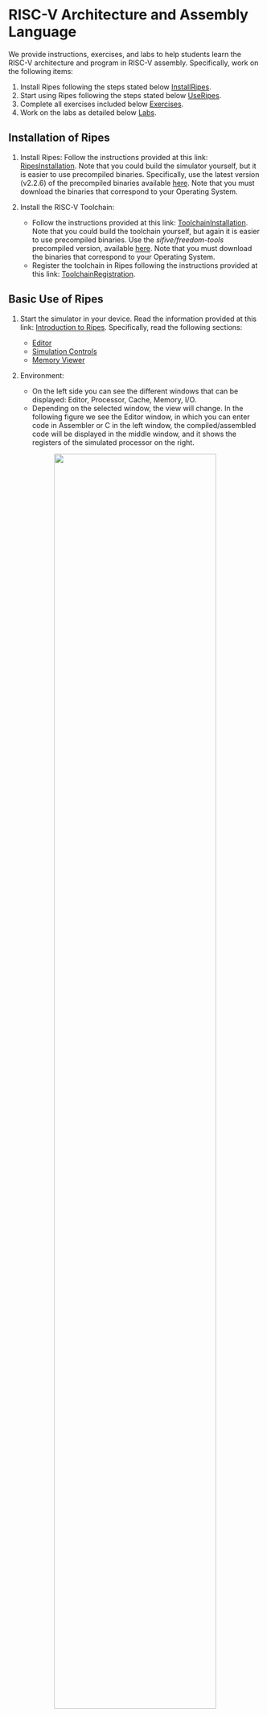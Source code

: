 # RISC-V Architecture and Assembly Language
We provide instructions, exercises, and labs to help students learn the RISC-V architecture and program in RISC-V assembly. Specifically, work on the following items:
1. Install Ripes following the steps stated below [InstallRipes](https://github.com/artecs-group/RVfpga-sim-addons/blob/main/Computer_Fundamentals/RiscvArchitectureAssembly/README.md#installation-of-ripes).
2. Start using Ripes following the steps stated below [UseRipes](https://github.com/artecs-group/RVfpga-sim-addons/blob/main/Computer_Fundamentals/RiscvArchitectureAssembly/README.md#basic-use-of-ripes).
3. Complete all exercises included below [Exercises](https://github.com/artecs-group/RVfpga-sim-addons/blob/main/Computer_Fundamentals/RiscvArchitectureAssembly/README.md#exercises-about-risc-v-architecture-and-assembly-in-ripes).
4. Work on the labs as detailed below [Labs](https://github.com/artecs-group/RVfpga-sim-addons/blob/main/Computer_Fundamentals/RiscvArchitectureAssembly/README.md#labs-about-risc-v-architecture-and-assembly-in-ripes).

## Installation of Ripes

1. Install Ripes: Follow the instructions provided at this link: [RipesInstallation](https://github.com/mortbopet/Ripes?tab=readme-ov-file#downloading--installation). Note that you could build the simulator yourself, but it is easier to use precompiled binaries. Specifically, use the latest version (v2.2.6) of the precompiled binaries available [here](https://github.com/mortbopet/Ripes/releases). Note that you must download the binaries that correspond to your Operating System.

2. Install the RISC-V Toolchain:
    - Follow the instructions provided at this link: [ToolchainInstallation](https://github.com/mortbopet/Ripes/blob/master/docs/c_programming.md#toolchain). Note that you could build the toolchain yourself, but again it is easier to use precompiled binaries. Use the *sifive/freedom-tools* precompiled version, available [here](https://github.com/sifive/freedom-tools/releases/tag/v2020.04.0-Toolchain.Only). Note that you must download the binaries that correspond to your Operating System.
    - Register the toolchain in Ripes following the instructions provided at this link: [ToolchainRegistration](https://github.com/mortbopet/Ripes/blob/master/docs/c_programming.md#toolchain-registration).


## Basic Use of Ripes

1. Start the simulator in your device. Read the information provided at this link: [Introduction to Ripes](https://github.com/mortbopet/Ripes/blob/master/docs/introduction.md). Specifically, read the following sections:
    - [Editor](https://github.com/mortbopet/Ripes/blob/master/docs/introduction.md#the-editor-tab)  
    - [Simulation Controls](https://github.com/mortbopet/Ripes/blob/master/docs/introduction.md#controlling-the-simulator)  
    - [Memory Viewer](https://github.com/mortbopet/Ripes/blob/master/docs/introduction.md#the-memory-tab)  

2. Environment:
    - On the left side you can see the different windows that can be displayed: Editor, Processor, Cache, Memory, I/O.
    - Depending on the selected window, the view will change. In the following figure we see the Editor window, in which you can enter code in Assembler or C in the left window, the compiled/assembled code will be displayed in the middle window, and it shows the registers of the simulated processor on the right.

<p align="center">
  <img src="../Images/EditorFigure.png" width=80% height=80%>
</p>

#### Configuration

3. Before simulating the program, select the Single Cycle processor, enable the M extension and disable the C extension:

<p align="center">
  <img src="../Images/SingleCycle.png" width=80% height=80%>
</p>

#### RISC-V Assembly Program

4. To simulate a RISC-V assembly program, we simply type or copy it into the window on the left. For example, in the following figure you can see the program provided next (you can copy the code into your simulator and test it). On the right you can see the disassembled version.

<p align="center">
  <img src="../Images/Ex1.png" width=80% height=80%>
</p>

```
  .global main
  
  .equ n ,10
  
  .data
  v: .word 12 ,1 , -2 ,15 , -8 ,4 , -31 ,8 ,8 ,25
  
  .text
  main:
    li s1 , n
    mv s2 , zero # s2 es i
    for:
      beq s2,s1,fin
      la t1 , v 		# t1= @base de v
      slli t3 ,s2 ,2 	# i*4
      add t2 ,t1 ,t3 	# t2= @efectiva de v[i]
      lw s3 ,0( t2)
      addi s3 ,s3 ,-1
      sw s3 ,0( t2)
      addi s2 ,s2 ,1 	# i=i+1
      j for
    fin:
    j fin
```

5. The top menu allows us to control the simulation. By hovering the mouse over each button we are informed about its functionality.

<p align="center">
  <img src="../Images/Menu.png" width=40% height=40%>
</p>

6. We can execute the code step by step:
    - The “minor” and “major” arrows in the top menu allow us to go forward or backward instruction by instruction.
    - The current instruction is shown highlighted in red.

<p align="center">
  <img src="../Images/Execution.png" width=40% height=40%>
</p>

7. Disassembled/binary code window and registers window:
    - The registers will be updated as we progress through the program.
    - When a register is updated, it will be highlighted in yellow.
    - The middle window shows the disassembled code. Note that, unlike the source, it only includes instructions (not pseudo-instructions).

<p align="center">
  <img src="../Images/Registers.png" width=90% height=90%>
</p>

8. The Memory window allows us to visualize the different memory sections. The figure shows the .text section, which includes the text of the code. At the bottom you must select, from the “Go to section” menu, the .text section. You can check that the hexadecimal code corresponds to the program instructions in the Editor.

<p align="center">
  <img src="../Images/Memory.png" width=90% height=90%>
</p>

9. At the bottom, in the “Go to section” menu, we can switch to the .data section. You can check that the data correspond to the vector components in the Editor.

<p align="center">
  <img src="../Images/DataSection.png" width=90% height=90%>
</p>

#### C Program

10. To simulate a C program, write or copy it into the left window, marking "Input Type" as C language. For example, the next C program can be seen in the following figure (you can test it in your simulator):

<p align="center">
  <img src="../Images/Editor.png" width=90% height=90%>
</p>

```
int main(void)
{
   int i,result,num=7;

   if (num > 1){
      result = num;
      for (i=num-1;i>1;i--)
      result = result*i;
   }
   else
      result=1;

   printf("Factorial = %d",result);

   while(1);
}
```

11. On the top menu, set the appropriate compiler arguments in ```Edit-Settings```:
    - Compiler arguments: ```-O1``` (you can select other options such as -O0, -O2, etc.)

  <p align="center">
    <img src="../Images/Linker.png" width=90% height=90%>
  </p>

12. Next, compile the program by clicking on the hammer icon. If the program is correct, the disassembled version will appear in the central window:

<p align="center">
  <img src="../Images/Martillo.png" width=90% height=90%>
</p>

13. Run the program by clicking the "Fast Execution" button. The result of the factorial calculation will appear in the console:

<p align="center">
  <img src="../Images/Execution.png" width=70% height=70%>
</p>

14. Recompile the program with different optimization levels (-O0, -O1, -O2, -O3, -Os) and compare the assembled programs generated by each of them.

## Exercises about RISC-V Architecture and Assembly in Ripes
We next provide a selection of the exercises proposed in Module 3 ([ExercisesModule3](https://www.fdi.ucm.es/profesor/mendias/FC2/FC2problems3.pdf)). In all cases, before completing the proposed tasks, you should try to implement the programs in RISC-V assembly and then compare your solution with the one provided. The remaining exercises provided in the sheet ([ExercisesModule3](https://www.fdi.ucm.es/profesor/mendias/FC2/FC2problems3.pdf)) should also be resolved and tested by the students in Ripes.

### Exercise 1
Write a RISC-V assembly program that implements the following code.

```
int x = 10, y = 5;
if (x >= y) {
 x = x + 2;
 y = y - 2;
}
```

Once you have completed your version of the program in assembly, compare it with the solution provided below and test the programs in Ripes. Do the following tasks (in this first exercise, we provide an example solution for these tasks, which can serve as a useful reference for completing the remaining exercises in a similar way):
- Analyze the assembled code. Pay special attention to the translation of pseudo-instructions to RISC-V instructions.
- Simulate the program in Ripes step-by-step. Test different values for ```x``` and ```y```.
- Analyze the registrs during the execution.
- Analyze the memory state at the beginning and at the end of the execution. Analyze both the ```.text``` and the ```.data``` sections.


*SOLUTION:*

```
.global main # Hace global la etiqueta " main "

.data # sección de datos iniciados
x: .word 10 # declara una variable de 32 bits de valor 10
y: .word 5

.text # sección de instrucciones
main:
    la t0,x # pseudo instrucción t0=@x
    la t1,y # pseudo instrucción t1=@y
    lw s1,0(t0) # s1 = 10
    lw s2,0(t1) # s2 =5
    blt s1,s2, fin # condición inversa s1 <s2
        addi s1,s1,2 # x=x+2
        addi s2,s2,-2 # y=y -2
    sw s1,0(t0)
    sw s2,0(t1)
fin:
j fin
```

*EXAMPLE SOLUTION FOR THE TASKS:*

**Analyze the assembled code. Pay special attention to the translation of pseudo-instructions to RISC-V instructions.**

On the right window you can see the assembled code generated by Ripes:

![image](https://github.com/user-attachments/assets/480b6ced-e66d-48b8-a87e-6cdbe836d5e4)

You can analyze the translation of each instruction. As an example, the first pseudo-instruction (```la t0,x```) is translated into two RISC-V instructions, where the first instruction (```auipc x5 0x10000```) adds the current PC (0x0) and a 32-bit value with the low 12 bits as 0 and the high 20 bits coming from the U-type immediate (0x10000), and the second instruction (```addi x5 x5 0```) changes nothing in this case. Note that ```t0``` is the alias for ```x5```. Note also that the resulting value is the address where variable x is stored in memory (0x10000000).

**Analyze the registrs during the execution.**

You can analyze the registers after each cycle. As an example, we next show the register file at the end of the ```if``` condition, which is met in this case:

![image](https://github.com/user-attachments/assets/a7f6b5e4-c0a4-4af7-b8bd-3d3743ae8918)

- x9=0xc, which is the result of adding 0x2 to the initial value of x (0xa).
- x18=0x3, which is the result of subtracting 0x2 to the initial value of y (0x5).

**Analyze the memory state at the beginning and at the end of the execution. Analyze both the ```.text``` and the ```.data``` sections.**

This is the .data section at the beginning:

![image](https://github.com/user-attachments/assets/b67fac70-b968-4c68-b098-5c779dee5679)

This is the .data section at the end:

![image](https://github.com/user-attachments/assets/92075615-a2a3-4787-85b9-34463ff5b696)

Finally, this is the .text section, that includes the assembled program in binary. You can compare it with the one shown in the Editor tab:

![image](https://github.com/user-attachments/assets/ef8e2d4a-1c9a-4376-bc03-2ef31cc9169a)


### Exercise 2
Write a RISC-V assembly program that implements the following code. 

```
int x = 5, y = 10;
if (x >= y) {
 x = x + 2;
 y = y + 2;
}
else {
 x = x - 2;
 y = y - 2;
}
```

Once you have completed your version of the program in assembly, compare it with the solution provided below and test the programs in Ripes. Do the same tasks as in Exercise 1.

*SOLUTION:*

```
.global main

.data # sección de datos iniciados
x: .word 5
y: .word 10


.text # sección de instrucciones
main:
    la t0,x # pseudoinstrucción t0=@x
    la t1,y # pseudoinstrucción t1=@y
    lw s1,0(t0) # s1 =5
    lw s2,0(t1) # s2 =10
    blt s1,s2, else # condición inversa s1 <s2
        addi s1,s1,2 # x=x+2
        addi s2,s2,2 # y=y+2
    j fin_if
    else:
        addi s1,s1,-2 # x = x -2;
        addi s2,s2,-2 # y = y -2
    fin_if:
    sw s1,0(t0)
    sw s2,0(t1)
fin:
j fin
```


### Exercise 6
The following program calculates the greatest common divisor of two numbers ```a``` and ```b``` according to the Euclidean algorithm. Write a RISC-V assembly program that implements the following code.

```
int a=5, b=15, gcd;
while (a  b) {
 if (a > b)
 a = a - b;
 else
 b = b - a;
}
gcd = a;
```

Once you have completed your version of the program in assembly, compare it with the solution provided below and test the programs in Ripes. Do the same tasks as in Exercise 1.

*SOLUTION:*

```
.global main

.data
a: .word 5
b: .word 15
mcd: .word 0

.text
main:
    la t1,a
    lw s1,0(t1) # s1 es a
    la t2,b
    lw s2,0(t2) # s2 es b
    while:
        beq s1,s2,fin_while
            ble s1,s2,else
                sub s1,s1,s2 # a=a-b
            j fin_if
            else:
                sub s2,s2,s1 # b=b-a
            fin_if:
        j while
    fin_while:
    la t3,mcd # t3 = @mcd
    sw s1,0(t3)
fin:
j fin
```


### Exercise 8
The following code increments the components of a vector with 10 elements. 

```
#define N 10
int V[N] = {12, 1, -2, 15, -8, 4, -31, 8, 8, 25};
for (i = 0; i < N; i++)
 V[i] = V[i] + 1;
```

This is a possible implementation in RISC-V assembly.

```
.global main

.equ n,10

.data
v: .word 12,1,-2,15,-8,4,-31,8,8,25

.text
main:
    li s1,n # s1=n
    mv s2,zero # s2 es i
    for:
    beq s2,s1,fin
        la t1,v # t1= @base de v
        slli t3,s2,2 # i*4
        add t2,t1,t3 # t2= @efectiva de v[i]
        lw s3,0(t2)
        addi s3,s3,1
        sw s3,0(t2)
        addi s2,s2,1 # i=i+1
    j for
fin:
j fin
```

Run the code and answer the following questions. Add screenshots of the execution to complement your answers.

- Briefly explain what the code does.
- Provide examples of the different addressing modes we explained in theory based on the instructions in the program (use examples of instructions, not pseudo-instructions).
- What instruction does the pseudo-instruction ```li s1, n``` translate to? You can view this in the ```firmware.dis``` file generated by the RISC-V compiler provided with PlatformIO:

![image](https://github.com/user-attachments/assets/02287f69-8375-4e0e-9a3b-78c2abd7e251)

- What instruction does the pseudo-instruction ```mv s2, zero``` translate to?
- To which machine instruction in hexadecimal does the pseudo-instruction ```mv s2, zero``` translate? Considering the format of RISC-V instructions, explain which fields the machine instruction contains.
- Take a screenshot of the memory viewer clearly identifying, one by one, the instructions that make up the for loop. Are they properly aligned?
- Take a screenshot of the memory viewer at the end of each iteration, showing how the vector evolves.
- In this code, a simple modification can be made to improve its performance. Write modified code, explain why it improves efficiency, and show a screenshot in which the final vector is visible in memory.
- Modify the code so that it subtracts 1 from the components whose stored value is odd and adds 1 to the components whose stored value is even.


### Exercise 9
The following code counts the number of components greater than 0 within a vector with 6 elements. Translate it into RISC-V assembly code. 

```
#define N 6
int V[N] = {14, 1, -2, 7, -8, 4};
int count = 0;
for (i = 0; i < N; i++) {
 if (V[i] > 0)
 count = count + 1;
}
```

Once you have completed your version of the program in assembly, compare it with the solution provided below and test the programs in Ripes. Do the same tasks as in Exercise 1.

*SOLUTION:*

```
.global main

.equ n,6

.data
v: .word -14,1,-2,-7,-8,4
count: .word 0

.text
main:
la t1,v # t1 tiene la dirección base de v
li t2,n # t2=n
li t3,0 # t3 es el índice
li s2,0 # s2 = count =0
for:
   bge t3,t2,fin_for
   slli t5,t3,2 # t5=i*4
   add t5,t5,t1 # @=i*4+ @b
   lw s1,0(t5) # @s1=v[i]
   li t6,0 # t6 =0
   if:
   ble s1,t6,fin_if
       addi s2,s2,1
   fin_if:
   addi t3,t3,1
   j for
fin_for:
la t1,count
sw s2,0(t1)
end:
j end
```


### Exercise 16
Write a C and a RISC-V assembly program to implement a variant of the bubble sort algorithm. This variant sorts the elements of the vector according to the following code. 

```
do {
 swapped = false
 for (i = 0; i <= N-2; i++){
 if (V[i] > V[i+1]){
 swap( V[i], V[i+1] )
 swapped = true
 }
} while swapped
```

*PROGRAM IN C:*

```
#define N 4

int V[N]={5,2,3,1};

void main(void)
{
   int swapped=1, i;

   while(swapped){
       swapped=0;
       for (i=0; i<(N-1); i++){
           if (V[i] > V[i+1]){
               swap(&V[i], &V[i+1]);
               swapped=1;
           }
       }
   }

   while(1);

}

void swap(int *V, int *W){
   int temp;
   temp=*V;
   *V=*W;
   *W=temp;
}
```

*PROGRAM IN RISC-V ASSEMBLY:*

```
.global main
.equ n, 10

.data
V: .word 2,5,6,0,9,4,6,5,-10,-1

.text
main:
li s4,n # s1 =n
addi s4,s4,-1
do:
   mv s3,zero # s3= swapped = false
   mv s5,zero # t1=i
   for:
       bge s5,s4, fin_for
       la t2,V # t2= @base v
       slli t3,s5,2 # i*4
       add a0,t3,t2 # @i
       lw s1,0(a0) # V[i]
       addi a1,a0,4 # @i +1
       lw s2,0(a1) # V[i +1]
       if:
           ble s1,s2,fin_if
           call swap
           li s3,1 # swapped = true
       fin_if:
       addi s5,s5,1
   j for
   fin_for:
   li t4,1
beq s3,t4,do
fin:
j fin

swap:
    addi sp,sp,-8
    sw s1,0(sp)
    sw s2,4(sp)
    lw s1,0(a0)
    lw s2,0(a1)
    sw s1,0(a1)
    sw s2,0(a0)
    lw s1,0(sp)
    lw s2,4(sp)
    addi sp,sp,8
jr ra # también ret
```

Complete the following tasks (do them for the two programs, unless stated differently):
- Test the execution of the programs step-by-step. Take several screenshots during the execution of the program at relevant points, showing the instructions, registers, and memory. For example, you can show the evolution of memory as the data gets sorted.
- Explain the prologue for the ```swap``` function.
- Is the ```swap``` function a leaf or non-leaf subroutine? What is the difference, and how does it affect the prologue?
- Copy the instructions that prepare the input parameters for the ```swap``` subroutine. Are the parameters passed by value or by reference? Why?
- Finally, compile the C code with optimization levels -O0 and -O1, and repeat the previous item. This item can only be tested in Whisper or Ripes, not on the board.


### Exercise 17
Given the following RISC-V assembly code:

```
.global main

.equ n ,5

.data
res: .word 0

.text
main:
  li a1 , n
  la s3 , res
  call factorial
  sw a0 ,0( s3 )
  fin:
  j fin

factorial:
  # prologo
  addi sp , sp , -8
  sw s1 ,0( sp )
  sw s2 ,4( sp )
  # cuerpo
  li s1 ,1
  mv s2 , a1
  li s3 ,1
  for:
    ble s2 , s3 , fin_for
    mul s1 , s1 , s3
    addi s2 , s2 , -1
    j for
  fin_for:
  mv a0 , s1
  # epilogo
  lw s1 ,0( sp )
  lw s2 ,4( sp )
  addi sp , sp ,8
  jr ra

```

Run the code and answer the following questions. Add screenshots to complement your answers.

- The code contains three errors. Identify and correct them. Copy the modified code, explain the corrections, and include a screenshot illustrating its functionality.
- Find examples of each of the formats used in RISCV (R, I, S, B, U, J) and explain these formats in detail based on the examples shown.
- What values does the stack contain, and what is the value of sp during the execution of the subroutine? Justify your answer.
- Suppose the processor did not include the M extension (you can research this extension online). Perform the multiplication in the factorial function by calling a new subroutine that calculates the multiplication through successive additions (within a loop, add the multiplicand as many times as indicated by the multiplier). Show and explain the modifications you made and illustrate their execution. Emphasize the management involved in introducing a new nested subroutine, particularly in terms of saving registers and the evolution of the stack.


### Exercise 18
Given two points ```P1(x1, y1)``` and ```P2(x2, y2)```, their Chebyshev distance can be calculated with the following algorithm: 

```
int chebyshev(int x1, int y1, int x2, int y2)
{
 int d1, d2;
 d1 = abs(x1 - x2)
 d2 = abs(y1 - y2)
 if (d2 > d1)
 d1 = d2;
 return d1;
}
```

Write a RISC-V assembly function, ```chebyshev(x1,x2,y1,y2)```, which will receive the coordinates of two points P1 and P2 and will return their Chebyshev distance. This function will call another function that calculates the absolute value of a given number.

Then, program the following code and test it in Ripes. The program stores (into a vector D) the Chebyshev distances of a point P to each of the points within a vector V with N elements. P, V y D will be global variables. Vector V will contain 2N integers such that the i-th point will have coordinates (x, y) = (V[2*i], V[2*i + 1]) 

```
#define N, ...
int Px, Py; // x , y coordinates of point P
int V[2N]; //Vector with N points V=[x0,y0,x1,y1,...]
int D[N]; //Vector with N distances
void main(void)
{
int i;
for (i = 0; i < N; i++)
 D[i] = chebyshev(Px, Py, V[2*i], V[2*i + 1]);
}
```

Once you have completed your version of the program in assembly, compare it with the solution provided below and test the programs in Ripes. Do the following tasks:
- Analyze and simulate the RISC-V assembly program in Ripes. Pay special attention to the RISC-V calling convention.

*SOLUTION:*

```
.global main
.equ n,5 #nº de puntos a testear (2*n componentes)

.data
P: .word 4,5 # coordenadas x e y del punto P
V: .word 1,2,-3,4,5,9,17,-15,20,12 # Vector de N puntos V=[x0,y0,x1,y1,...]
sol: .word 0,0,0,0,0

.text
main:
mv s1,zero
li s2,n
la s3,V
for:
bge s1,s2,fin_for
la s6,P
lw a0,0(s6)
lw a1,4(s6)
slli s4,s1,1
slli s4,s4,2
add s4,s4,s3
lw a2,0(s4)
lw a3,4(s4)
call chebyshev
la s5,sol
slli s4,s1,2
add s4,s4,s5
sw a0,0(s4)
addi s1,s1,1
j for
fin_for:
j fin_for

chebyshev:
#prólogo
addi sp,sp,-12
sw s1,0(sp)
sw s2,4(sp)
sw ra,8(sp)
# cuerpo
d1:
sub s1,a0,a2 #x1 -x2
mv a0,s1
call abs
mv s1,a0
d2:
sub s2,a1,a3 #y1 -y2
mv a0,s2
call abs
mv s2,a0
if:
ble s2,s1,fin_call
mv s1,s2
fin_call:
mv a0,s1
# epílogo
lw s1,0(sp)
lw s2,4(sp)
lw ra,8(sp)
addi sp,sp,12
ret

abs:
bgez a0,pos
sub a0,zero,a0
pos:
ret
```


## Labs about RISC-V Architecture and Assembly in Ripes

### Lab 1

*NOTE: The script for the RISC-V Eclipse-based simulator is available here: [Lab 1 Spanish](https://drive.google.com/file/d/1vD-dEj_I9e0J7_fJanic2wUBde0CfJug/view?usp=drive_link) and [Lab 1 English](https://drive.google.com/file/d/1uVBFE2tmdGbNSWV2WaadVvWc9HtvPOEh/view?usp=drive_link).*

Test the following C example in Ripes:

```
main(){
   int a = 5 , b = 8;
   int mayor ;
  
   if ( a > b ) mayor = a ;
   else mayor = b ;
}
```

Test the following RISC-V assembly example code in Ripes:

```
.data
A: .word 5
B: .word 8
MAYOR: .word 0

.text
.global main

main:
  la t2 , A
  lw t0 , 0( t2 )
  la t3 , B
  lw t1 , 0( t3 )
  ble t0 , t1 , mayb
    la t4 , MAYOR
    sw t0 , 0( t4 )
    j fin
  mayb:
    la t4 , MAYOR
    sw t1 , 0( t4 )
fin:
j fin
```

Develop a RISC‐V assembly program that implements the following high‐level behavior. Build and debug the project in Ripes, and confirm that the result is correct.

```
#define N 10
int res = 0 ;
for (int i = 0; i < N; i++) {
    res += i;
}
```

Modify the previous program by adding a new output variable, ```res2```, where only the values of ```i``` that are multiples of 4 are accumulated. A number is a multiple of 4 if its two least significant binary bits are 00. To check this, use an ```and``` operation between ```i``` and 3 (which is 11 in binary) and verify if the result is 0 (multiple of 4) or not.

### Lab 2

*NOTE: The script for the RISC-V Eclipse-based simulator is available here: [Lab 2 Spanish](https://drive.google.com/file/d/1Arfs1Qzv8lMRCRRB0M0ugKqZXWSvwogY/view?usp=drive_link) and [Lab 2 English](https://drive.google.com/file/d/1wIz-KVbmyh0cShWmqq17FFPhKjqD4m2V/view?usp=drive_link).*

Develop a RISC‐V assembly program with the high‐level behavior shown next. This program will sort an integer vector V into a target vector W in ascending order. Note that the elements of W will be the elements of V, but sorted from minimum to maximum. The elements of V will be replaced with the value INT_MAX after they have been sorted in W. Build and debug the project in Ripes and confirm that the result is correct.

```
#define N 8
#define INT_MAX 65536

int V[N] = {‐7,3,‐9,8,15,‐16,0,3};
int W[N];
int min , index ;

for (j = 0; j < N; j++) {
    min = INT_MAX ;
    for (i = 0; i < N; i++) {
        if (V[i] < min ) {
            min = V[i];
            index = i ;
        }
    }
    W[j] = V[index];
    V[index] = INT_MAX ;
}
```

Create a new global integer variable called ```NumMay``` initialized to 0. At the end of the execution, this variable should store the number of elements in the vector ```V``` that are greater than or equal to five.

Include a new vector ```C``` where the data is sorted in descending order.

Include two new vectors, ```D``` and ```E```, in the code. The first should store the even elements in ascending order, and the second should store the odd elements in ascending order.

### Lab 3

*NOTE: The script for the RISC-V Eclipse-based simulator is available here: [Lab 3 Spanish](https://drive.google.com/file/d/1h-30tYPEItEp7HP_PFog_on8usOPHAIP/view?usp=drive_link) and [Lab 3 English](https://drive.google.com/file/d/1DG843vUgz7SzUuMzVe_iNZjI7YVk_Oyl/view?usp=drive_link).*

Develop a RISC‐V assembly program to multiply two integer numbers. Obviously, in this case the RISC‐V ```mul``` instruction cannot be used. Build and debug the project in Ripes and confirm that the result is correct.

```
int mul(int a, int b) {
    int res = 0;
    while (b > 0) {
        res += a;
        b‐‐;
    }
    return res;
}
```

Develop a RISC‐V assembly program to calculate the dot product of two vectors. Call the ```mul``` function implemented above. Build and debug the project in Ripes and confirm that the result is correct.

```
int dotprod(int V[], int W[], int n) {
    int acc = 0;
    for (int i = 0; i < n; i++) {
        acc += mul(V[i], W[i]);
    }
    return acc;
}
```

Develop a RISC‐V assembly program, which calls the two previous functions (```mul``` and ```dotprod```), to determine which of two vectors has a greater norm (length).

```
#define N 4
int A[] = {3,5,1,9}
int B[] = {1,6,2,3}
int res;
void main() {
    int normA = dotprod(A, A, N);
    int normB = dotprod(B, B, N);
    if (normA > normB)
        res = 0xa;
    else
        res = 0xb;
}
```

Add the following functionality to the previous program. This new functionality calculates of the weighted average of vector ```A```, using the values of ```B``` as weights. You can base it on the following pseudocode:

<img src="https://github.com/user-attachments/assets/4efd3cd9-3024-4536-92bf-a05d42fd5d8e" width="400" />

Note that the program must use two new functions that you must also implement in assembly:

```idiv:```
<img src="https://github.com/user-attachments/assets/11790f62-f709-498b-acb9-ce2149e968df" width="400" />

```vsum:```
<img src="https://github.com/user-attachments/assets/ef07d30c-9bb7-4474-a5e2-120abee36aaf" width="400" />


### Lab 4

*NOTE: The script for the RISC-V Eclipse-based simulator is available here: [Lab 4 Spanish](https://drive.google.com/file/d/1HYT762RhUX790BzBcWIhEE_K_vc6RVvk/view?usp=drive_link) and [Lab 4 English](https://drive.google.com/file/d/1njXjxYBLNCVi3pccEehvOG6DSoEcrCL9/view?usp=drive_link).*

Test in Ripes the following C program, that determines which of two vectors is farther from the origin.

```
# define N 5
int U [N ] = {5 , 2, -3 , 7 , 6};
int V [N ] = {6 , -1 , 1 , 0 , 3};
char mayor_u ;


void guardar ( char valor , char * ubicacion) {
   * ubicacion = valor ;
}


int mul (int a , int b) {
   int res = 0 , sign = 0;
   if (a < 0) {
     sign = 1;
     a = -a ;
   }
   while (a --) res += b;
   if ( sign )
     return - res ;
   else
     return res ;
}


int i_sqrt (int a) {
   int root = 0;
   while ( mul ( root , root ) < a ) {
     root ++;
   }
   return root ;
}


int eucl_dist (int w [] , int size ) {
   int acc = 0;
   for ( int i = 0; i < size ; i ++) {
     acc += mul (w[ i] , w[ i ]) ;
   }
   return i_sqrt ( acc );
}


void main () {
   int d_u = eucl_dist (U , N );
   int d_v = eucl_dist (V , N );
   char mayor = d_u > d_v ;
   guardar ( mayor , & mayor_u ) ;
   while (1) ;
}
```

Then, test in Ripes the following program, which combines C and RISC-V assembly languages, and that determines which of two vectors is farther from the origin. Note that this program performs the same functionality as the previous one, but in this case function ```guardar``` is implemented in assembly. 

Once you've tested and understood the program, translate function ```eucl_dist``` into RISC-V assembly in a similar way and debug and run it in Ripes.

```
# define N 5
int U [N ] = {5 , 2, -3 , 7 , 6};
int V [N ] = {6 , -1 , 1 , 0 , 3};
char mayor_u ;


int mul (int a , int b) {
 int res = 0 , sign = 0;
 if (a < 0) {
   sign = 1;
   a = -a ;
 }
 while (a --) res += b;
 if ( sign )
   return - res ;
 else
   return res ;
}


int i_sqrt (int a) {
 int root = 0;
 while ( mul ( root , root ) < a ) {
   root ++;
 }
 return root ;
}


int eucl_dist (int w [] , int size ) {
   int acc = 0;
   for ( int i = 0; i < size ; i ++) {
     acc += mul (w[ i] , w[ i ]) ;
   }
   return i_sqrt ( acc );
}


void main () {
 int d_u = eucl_dist (U , N );
 int d_v = eucl_dist (V , N );
 char mayor = d_u > d_v ;
 guardar ( mayor , & mayor_u ) ;

 asm volatile (
      "j end\n"

      "guardar:\n"
      "sb a0, 0(a1)\n"
      "ret\n"

      "end:\n"
 );

 while (1) ;
}
```


